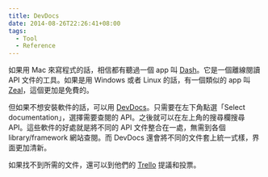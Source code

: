 ```yaml
---
title: DevDocs
date: 2014-08-26T22:26:41+08:00
tags:
  - Tool
  - Reference
---
```


如果用 Mac 來寫程式的話，相信都有聽過一個 app 叫 [Dash](http://kapeli.com/dash)。它是一個離線閱讀 API 文件的工具。如果是用 Windows 或者 Linux 的話，有一個類似的 app 叫 [Zeal](http://zealdocs.org/)，這個更加是免費的。

但如果不想安裝軟件的話，可以用 [DevDocs](http://devdocs.io/)。只需要在左下角點選「Select documentation」，選擇需要查閱的 API。之後就可以在左上角的搜尋欄搜尋 API。這些軟件的好處就是將不同的 API 文件整合在一處，無需到各個 library/framework 網站查閱。而 DevDocs 還會將不同的文件套上統一式樣，界面更加清新。

如果找不到所需的文件，還可以到他們的 [Trello](https://trello.com/b/6BmTulfx/devdocs-documentation) 提議和投票。
